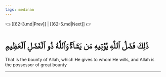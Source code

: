 ```yaml
---
tags: medinan
---
```


👈 [[62-3.md|Prev]] | [[62-5.md|Next]] 👉

# ذَٰلِكَ فَضۡلُ ٱللَّهِ يُؤۡتِيهِ مَن يَشَآءُۚ وَٱللَّهُ ذُو ٱلۡفَضۡلِ ٱلۡعَظِيمِ

That is the bounty of Allah, which He gives to whom He wills, and Allah is the possessor of great bounty

---

